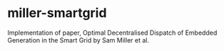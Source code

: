 # miller-smartgrid
Implementation of paper, Optimal Decentralised Dispatch of Embedded Generation in the Smart Grid by Sam Miller et al.
